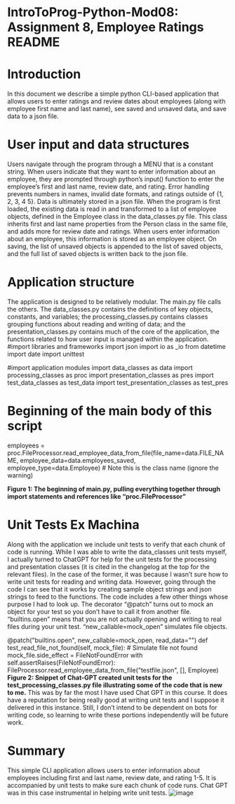 # IntroToProg-Python-Mod08: Assignment 8, Employee Ratings README

# Introduction
In this document we describe a simple python CLI-based application that allows users to enter ratings and review dates about employees (along with employee first name and last name), see saved and unsaved data, and save data to a json file. 
# User input and data structures
Users navigate through the program through a MENU that is a constant string. When users indicate that they want to enter information about an employee, they are prompted through python’s input() function to enter the employee’s first and last name, review date, and rating. Error handling prevents numbers in names, invalid date formats, and ratings outside of {1, 2, 3, 4 5}. 
Data is ultimately stored in a json file. When the program is first loaded, the existing data is read in and transformed to a list of employee objects, defined in the Employee class in the data_classes.py file. This class inherits first and last name properties from the Person class in the same file, and adds more for review date and ratings. When users enter information about an employee, this information is stored as an employee object. On saving, the list of unsaved objects is appended to the list of saved objects, and the full list of saved objects is written back to the json file. 
# Application structure 
The application is designed to be relatively modular. The main.py file calls the others. The data_classes.py contains the definitions of key objects, constants, and variables; the processing_classes.py contains classes grouping functions about reading and writing of data; and the presentation_classes.py contains much of the core of the application, the functions related to how user input is managed within the application. 
#import libraries and frameworks
import json
import io as _io
from datetime import date
import unittest

#import application modules
import data_classes as data
import processing_classes as proc
import presentation_classes as pres
import test_data_classes as test_data
import test_presentation_classes as test_pres


# Beginning of the main body of this script
employees = proc.FileProcessor.read_employee_data_from_file(file_name=data.FILE_NAME,
                                                       employee_data=data.employees_saved,
                                                       employee_type=data.Employee)  # Note this is the class name (ignore the warning)


**Figure 1: The beginning of main.py, pulling everything together through import statements and references like “proc.FileProcessor”**

# Unit Tests Ex Machina
Along with the application we include unit tests to verify that each chunk of code is running. While I was able to write the data_classes unit tests myself, I actually turned to ChatGPT for help for the unit tests for the processing and presentation classes (it is cited in the changelog at the top for the relevant files). In the case of the former, it was because I wasn’t sure how to write unit tests for reading and writing data. However, going through the code I can see that it works by creating sample object strings and json strings to feed to the functions. The code includes a few other things whose purpose I had to look up. The decorator “@patch” turns out to mock an object for your test so you don’t have to call it from another file. “builtins.open” means that you are not actually opening and writing to real files during your unit test. “new_callable=mock_open” simulates file objects. 

@patch("builtins.open", new_callable=mock_open, read_data="")
def test_read_file_not_found(self, mock_file):
    # Simulate file not found
    mock_file.side_effect = FileNotFoundError
    with self.assertRaises(FileNotFoundError):
        FileProcessor.read_employee_data_from_file("testfile.json", [], Employee)
**Figure 2: Snippet of Chat-GPT created unit tests for the test_processing_classes.py file illustrating some of the code that is new to me.**
This was by far the most I have used Chat GPT in this course. It does have a reputation for being really good at writing unit tests and I suppose it delivered in this instance. Still, I don’t intend to be dependent on bots for writing code, so learning to write these portions independently will be future work. 

# Summary
This simple CLI application allows users to enter information about employees including first and last name, review date, and rating 1-5. It is accompanied by unit tests to make sure each chunk of code runs. Chat GPT was in this case instrumental in helping write unit tests. 
![image](https://github.com/user-attachments/assets/97166fb2-2e7f-4870-8b57-dfd6c551cc24)
